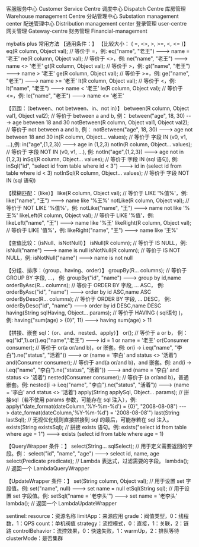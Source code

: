 客服服务中心 Customer Service Centre
调度中心 Dispatch Centre
库房管理 Warehouse management Centre
分站管理中心 Substation management center
配送管理中心 Distribution management center
登录管理 user-centre
网关管理 Gateway-centre
财务管理 Financial-management

mybatis plus 常用方法
【通用条件：】
【比较大小： ( =, <>, >, >=, <, <= )】
eq(R column, Object val); // 等价于 =，例: eq("name", "老王") ---> name = '老王'
ne(R column, Object val); // 等价于 <>，例: ne("name", "老王") ---> name <> '老王'
gt(R column, Object val); // 等价于 >，例: gt("name", "老王") ---> name > '老王'
ge(R column, Object val); // 等价于 >=，例: ge("name", "老王") ---> name >= '老王'
lt(R column, Object val); // 等价于 <，例: lt("name", "老王") ---> name < '老王'
le(R column, Object val); // 等价于 <=，例: le("name", "老王") ---> name <= '老王'

【范围：（between、not between、in、not in）】
between(R column, Object val1, Object val2); // 等价于 between a and b, 例： 			between("age", 18, 30) ---> age between 18 and 30
notBetween(R column, Object val1, Object val2); // 等价于 not between a and b, 例： 	notBetween("age", 18, 30) ---> age not between 18 and 30
in(R column, Object... values); // 等价于 字段 IN (v0, v1, ...),例: in("age",{1,2,3}) ---> age in (1,2,3)
notIn(R column, Object... values); // 等价于 字段 NOT IN (v0, v1, ...), 例: notIn("age",{1,2,3}) ---> age not in (1,2,3)
inSql(R column, Object... values); // 等价于 字段 IN (sql 语句), 例: inSql("id", "select id from table where id < 3") ---> id in (select id from table where id < 3)
notInSql(R column, Object... values); // 等价于 字段 NOT IN (sql 语句)

【模糊匹配：（like）】
like(R column, Object val); // 等价于 LIKE '%值%'，例: like("name", "王") ---> name like '%王%'
notLike(R column, Object val); // 等价于 NOT LIKE '%值%'，例: notLike("name", "王") ---> name not like '%王%'
likeLeft(R column, Object val); // 等价于 LIKE '%值'，例: likeLeft("name", "王") ---> name like '%王'
likeRight(R column, Object val); // 等价于 LIKE '值%'，例: likeRight("name", "王") ---> name like '王%'

【空值比较：（isNull、isNotNull）】
isNull(R column); // 等价于 IS NULL，例: isNull("name") ---> name is null
isNotNull(R column); // 等价于 IS NOT NULL，例: isNotNull("name") ---> name is not null

【分组、排序：（group、having、order）】
groupBy(R... columns); // 等价于 GROUP BY 字段, ...， 例: groupBy("id", "name") ---> group by id,name
orderByAsc(R... columns); // 等价于 ORDER BY 字段, ... ASC， 例: orderByAsc("id", "name") ---> order by id ASC,name ASC
orderByDesc(R... columns); // 等价于 ORDER BY 字段, ... DESC， 例: orderByDesc("id", "name") ---> order by id DESC,name DESC
having(String sqlHaving, Object... params); // 等价于 HAVING ( sql语句 )， 例: having("sum(age) > {0}", 11) ---> having sum(age) > 11

【拼接、嵌套 sql：（or、and、nested、apply）】
or(); // 等价于 a or b， 例：eq("id",1).or().eq("name","老王") ---> id = 1 or name = '老王'
or(Consumer<Param> consumer); // 等价于 or(a or/and b)，or 嵌套。例: or(i -> i.eq("name", "李白").ne("status", "活着")) ---> or (name = '李白' and status <> '活着')
and(Consumer<Param> consumer); // 等价于 and(a or/and b)，and 嵌套。例: and(i -> i.eq("name", "李白").ne("status", "活着")) ---> and (name = '李白' and status <> '活着')
nested(Consumer<Param> consumer); // 等价于 (a or/and b)，普通嵌套。例: nested(i -> i.eq("name", "李白").ne("status", "活着")) ---> (name = '李白' and status <> '活着')
apply(String applySql, Object... params); // 拼接sql（若不使用 params 参数，可能存在 sql 注入），例: apply("date_format(dateColumn,'%Y-%m-%d') = {0}", "2008-08-08") ---> date_format(dateColumn,'%Y-%m-%d') = '2008-08-08'")
last(String lastSql); // 无视优化规则直接拼接到 sql 的最后，可能存若在 sql 注入。
exists(String existsSql); // 拼接 exists 语句。例: exists("select id from table where age = 1") ---> exists (select id from table where age = 1)

【QueryWrapper 条件：】
select(String... sqlSelect); // 用于定义需要返回的字段。例： select("id", "name", "age") ---> select id, name, age
select(Predicate<TableFieldInfo> predicate); // Lambda 表达式，过滤需要的字段。
lambda(); // 返回一个 LambdaQueryWrapper

【UpdateWrapper 条件：】
set(String column, Object val); // 用于设置 set 字段值。例: set("name", null) ---> set name = null
etSql(String sql); // 用于设置 set 字段值。例: setSql("name = '老李头'") ---> set name = '老李头'
lambda(); // 返回一个 LambdaUpdateWrapper 


sentinel:
resource：资源名称
limitApp：来源应用
grade：阀值类型，0：线程数，1：QPS
count：单机阀值
strategy：流控模式，0：直接，1：关联，2：链路
controlBehavior：流控效果，0：快速失败，1：warmUp，2：排队等待
clusterMode：是否集群
